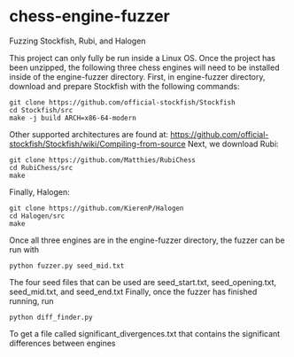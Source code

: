 # chess-engine-fuzzer
Fuzzing Stockfish, Rubi, and Halogen

This project can only fully be run inside a Linux OS.
Once the project has been unzipped, the following three chess engines will need to be installed inside of the engine-fuzzer directory.
First, in engine-fuzzer directory, download and prepare Stockfish with the following commands:
```
git clone https://github.com/official-stockfish/Stockfish
cd Stockfish/src
make -j build ARCH=x86-64-modern
```
Other supported architectures are found at: https://github.com/official-stockfish/Stockfish/wiki/Compiling-from-source
Next, we download Rubi:
```
git clone https://github.com/Matthies/RubiChess
cd RubiChess/src
make
```
Finally, Halogen:
```
git clone https://github.com/KierenP/Halogen
cd Halogen/src
make
```
Once all three engines are in the engine-fuzzer directory, the fuzzer can be run with 
```
python fuzzer.py seed_mid.txt
```
The four seed files that can be used are seed_start.txt, seed_opening.txt, seed_mid.txt, and seed_end.txt
Finally, once the fuzzer has finished running, run 
```
python diff_finder.py
```
To get a file called significant_divergences.txt that contains the significant differences between engines
